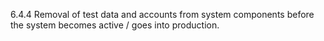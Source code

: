 6.4.4 Removal of test data and accounts from system components before the system becomes active / goes into production. 